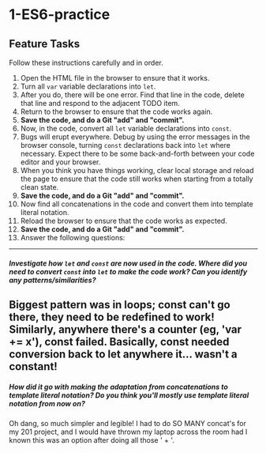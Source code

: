 # 1-ES6-practice

## Feature Tasks

Follow these instructions carefully and in order.

1. Open the HTML file in the browser to ensure that it works.
2. Turn all `var` variable declarations into `let`.
3. After you do, there will be one error. Find that line in the code, delete that line and respond to the adjacent TODO item.
4. Return to the browser to ensure that the code works again.
5. **Save the code, and do a Git "add" and "commit".**
6. Now, in the code, convert all `let` variable declarations into `const`.
7. Bugs will erupt everywhere. Debug by using the error messages in the browser console, turning `const` declarations back into `let` where necessary. Expect there to be some back-and-forth between your code editor and your browser.
8. When you think you have things working, clear local storage and reload the page to ensure that the code still works when starting from a totally clean state.
9. **Save the code, and do a Git "add" and "commit".**
10. Now find all concatenations in the code and convert them into template literal notation.
11. Reload the browser to ensure that the code works as expected.
12. **Save the code, and do a Git "add" and "commit".**
13. Answer the following questions:

---

##### Investigate how `let` and `const` are now used in the code. Where did you need to convert `const` into `let` to make the code work? Can you identify any patterns/similarities?

Biggest pattern was in loops; const can't go there, they need to be redefined to work! Similarly, anywhere there's a counter (eg, 'var += x'), const failed. Basically, const needed conversion back to let anywhere it... wasn't a constant!
---

##### How did it go with making the adaptation from concatenations to template literal notation? Do you think you'll mostly use template literal notation from now on?

Oh dang, so much simpler and legible! I had to do SO MANY concat's for my 201 project, and I would have thrown my laptop across the room had I known this was an option after doing all those ' + '.
